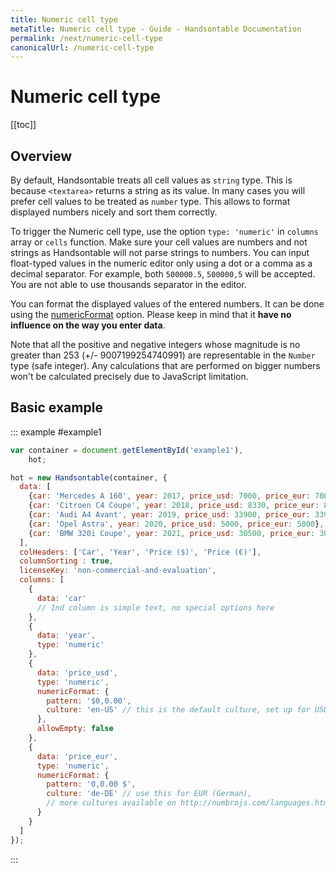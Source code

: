 ```yaml
---
title: Numeric cell type
metaTitle: Numeric cell type - Guide - Handsontable Documentation
permalink: /next/numeric-cell-type
canonicalUrl: /numeric-cell-type
---
```


# Numeric cell type

[[toc]]

## Overview

By default, Handsontable treats all cell values as `string` type. This is because `<textarea>` returns a string as its value. In many cases you will prefer cell values to be treated as `number` type. This allows to format displayed numbers nicely and sort them correctly.

To trigger the Numeric cell type, use the option `type: 'numeric'` in `columns` array or `cells` function. Make sure your cell values are numbers and not strings as Handsontable will not parse strings to numbers. You can input float-typed values in the numeric editor only using a dot or a comma as a decimal separator. For example, both `500000.5`, `500000,5` will be accepted. You are not able to use thousands separator in the editor.

You can format the displayed values of the entered numbers. It can be done using the [numericFormat](api/dataMap/metaManager/metaSchema.md#numericFormat) option. Please keep in mind that it **have no influence on the way you enter data**.

Note that all the positive and negative integers whose magnitude is no greater than 253 (+/- 9007199254740991) are representable in the `Number` type (safe integer). Any calculations that are performed on bigger numbers won't be calculated precisely due to JavaScript limitation.

## Basic example

::: example #example1
```js
var container = document.getElementById('example1'),
    hot;

hot = new Handsontable(container, {
  data: [
    {car: 'Mercedes A 160', year: 2017, price_usd: 7000, price_eur: 7000},
    {car: 'Citroen C4 Coupe', year: 2018, price_usd: 8330, price_eur: 8330},
    {car: 'Audi A4 Avant', year: 2019, price_usd: 33900, price_eur: 33900},
    {car: 'Opel Astra', year: 2020, price_usd: 5000, price_eur: 5000},
    {car: 'BMW 320i Coupe', year: 2021, price_usd: 30500, price_eur: 30500}
  ],
  colHeaders: ['Car', 'Year', 'Price ($)', 'Price (€)'],
  columnSorting : true,
  licenseKey: 'non-commercial-and-evaluation',
  columns: [
    {
      data: 'car'
      // 1nd column is simple text, no special options here
    },
    {
      data: 'year',
      type: 'numeric'
    },
    {
      data: 'price_usd',
      type: 'numeric',
      numericFormat: {
        pattern: '$0,0.00',
        culture: 'en-US' // this is the default culture, set up for USD
      },
      allowEmpty: false
    },
    {
      data: 'price_eur',
      type: 'numeric',
      numericFormat: {
        pattern: '0,0.00 $',
        culture: 'de-DE' // use this for EUR (German),
        // more cultures available on http://numbrojs.com/languages.html
      }
    }
  ]
});
```
:::
